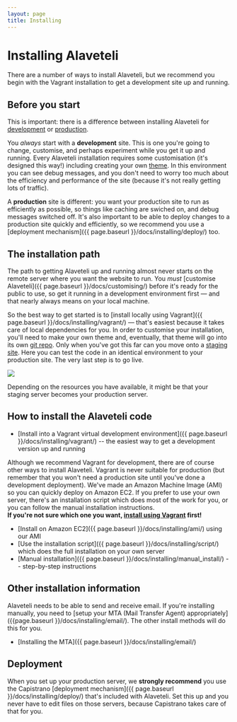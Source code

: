 ```yaml
---
layout: page
title: Installing
---
```


# Installing Alaveteli

<p class="lead">
  There are a number of ways to install Alaveteli, but we recommend
  you begin with the Vagrant installation to get a development
  site up and running.
</p>

## Before you start

This is important: there is a difference between installing Alaveteli for
<a href="{{ page.baseurl }}/docs/glossary/#development" class="glossary__link">development</a> or
<a href="{{ page.baseurl }}/docs/glossary/#production" class="glossary__link">production</a>.

You *always* start with a **development** site. This is one you're going to change, customise, and
perhaps experiment while you get it up and running. Every Alaveteli installation requires some customisation (it's designed this way!)
including creating your own 
<a href="{{ page.baseurl }}/docs/glossary/#theme" class="glossary__link">theme</a>. In this environment you can see debug messages, and you don't need to
worry too much about the efficiency and performance of the site (because it's
not really getting lots of traffic).

A **production** site is different: you want your production site to run as
efficiently as possible, so things like caching are swiched on, and debug
messages switched off. It's also important to be able to deploy changes to a
production site quickly and efficiently, so we recommend you use a
[deployment mechanism]({{ page.baseurl }}/docs/installing/deploy/) too.

## The installation path

The path to getting Alaveteli up and running almost never starts
on the remote server where you want the website to run. You _must_
[customise Alaveteli]({{ page.baseurl }}/docs/customising/) before it's ready for the public to use, so get
it running in a development environment first — and that nearly always
means on your local machine.

So the best way to get started is to 
[install locally using Vagrant]({{ page.baseurl }}/docs/installing/vagrant/)
— that's easiest because it takes care of local dependencies for you.
In order to customise your installation, you'll need to make your own theme
and, eventually, that theme will go into its own
<a href="{{ page.baseurl}}/docs/glossary/#git" class="glossary__link">git
repo</a>. Only when you've got this far can you move onto a
<a href="{{ page.baseurl}}/docs/glossary/#staging" class="glossary__link">staging site</a>.
Here you can test the code in an identical environment to your production site.
The very last step is to go live.

<img src="{{page.baseurl}}/assets/img/alaveteli-install-path.svg" />

Depending on the resources you have available, it might be that your staging server becomes your production server.

## How to install the Alaveteli code

* [Install into a Vagrant virtual development environment]({{ page.baseurl }}/docs/installing/vagrant/)
  -- the easiest way to get a development version up and running

<div class="attention-box info">
    Although we recommend Vagrant for development, there are of course other ways
    to install Alaveteli. Vagrant is never suitable for production (but remember
    that you won't need a production site until you've done a development
    deployment). We've made an Amazon Machine Image (AMI) so you can quickly
    deploy on Amazon EC2. If you prefer to use your own server, there's an
    installation script which does most of the work for you, or you can follow
    the manual installation instructions.
</div>
<div class="attention-box helpful-hint">
    <strong>
      If you're not sure which one you want,
      <a href="{{ page.baseurl }}/docs/installing/vagrant/">install using
      Vagrant</a> first!
    </strong>
</div>

* [Install on Amazon EC2]({{ page.baseurl }}/docs/installing/ami/) using our AMI
* [Use the installation script]({{ page.baseurl }}/docs/installing/script/) which does the full installation on your own server
* [Manual installation]({{ page.baseurl }}/docs/installing/manual_install/) -- step-by-step instructions

<!--
If you're setting up a development server on MacOS X, we've also got
[MacOS installation instructions]({{ page.baseurl }}/docs/installing/macos/).
-->

## Other installation information

Alaveteli needs to be able to send and receive email. If you're installing
manually, you need to
[setup your MTA (Mail Transfer Agent) appropriately]({{page.baseurl }}/docs/installing/email/).
The other install methods will do this for you.

* [Installing the MTA]({{ page.baseurl }}/docs/installing/email/)

## Deployment

When you set up your production server, we **strongly recommend** you
use the Capistrano [deployment mechanism]({{ page.baseurl }}/docs/installing/deploy/)
that's included with Alaveteli. Set this up and you never have to edit files on
those servers, because Capistrano takes care of that for you.
